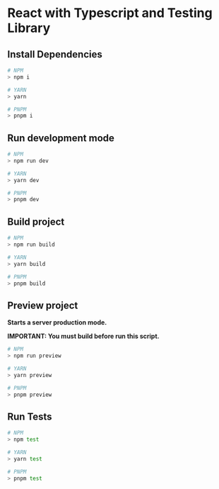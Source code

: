 # React with Typescript and Testing Library

## Install Dependencies

```bash
# NPM
> npm i

# YARN
> yarn

# PNPM
> pnpm i
```

## Run development mode

```bash
# NPM
> npm run dev

# YARN
> yarn dev

# PNPM
> pnpm dev
```

## Build project

```bash
# NPM
> npm run build

# YARN
> yarn build

# PNPM
> pnpm build
```

## Preview project

__Starts a server production mode.__

__IMPORTANT: You must build before run this script.__

```bash
# NPM
> npm run preview

# YARN
> yarn preview

# PNPM
> pnpm preview
```

## Run Tests

```bash
# NPM
> npm test

# YARN
> yarn test

# PNPM
> pnpm test
```
